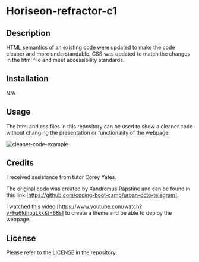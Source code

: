 # Horiseon-refractor-c1


## Description

HTML semantics of an existing code were updated to make the code cleaner and more understandable.
CSS was updated to match the changes in the html file and meet accessibility standards.


## Installation

N/A

## Usage

The html and css files in this repository can be used to show a cleaner code without changing the presentation or functionality of the webpage.

![cleaner-code-example](C:\Users\Daniela\bootcamp\Horiseon-refractor-c1\assets\images\html-refractor-horiseon.PNG)



## Credits

I received assistance from tutor Corey Yates.

The original code was created by Xandromus Rapstine and can be found in this link [https://github.com/coding-boot-camp/urban-octo-telegram].

I watched this video [https://www.youtube.com/watch?v=Fu6IdhpuLkk&t=68s] to create a theme and be able to deploy the webpage.

## License

Please refer to the LICENSE in the repository.



